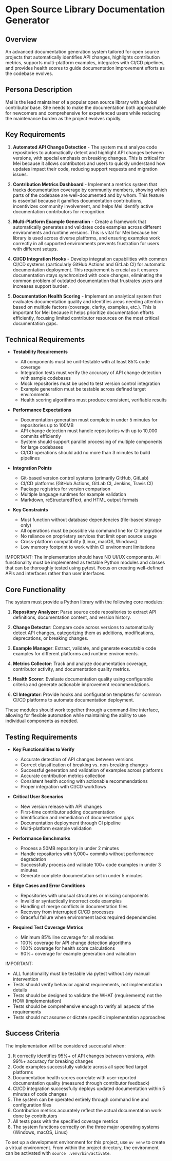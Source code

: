 # Open Source Library Documentation Generator

## Overview
An advanced documentation generation system tailored for open source projects that automatically identifies API changes, highlights contribution metrics, supports multi-platform examples, integrates with CI/CD pipelines, and provides health scores to guide documentation improvement efforts as the codebase evolves.

## Persona Description
Mei is the lead maintainer of a popular open source library with a global contributor base. She needs to make the documentation both approachable for newcomers and comprehensive for experienced users while reducing the maintenance burden as the project evolves rapidly.

## Key Requirements
1. **Automated API Change Detection** - The system must analyze code repositories to automatically detect and highlight API changes between versions, with special emphasis on breaking changes. This is critical for Mei because it allows contributors and users to quickly understand how updates impact their code, reducing support requests and migration issues.

2. **Contribution Metrics Dashboard** - Implement a metrics system that tracks documentation coverage by community members, showing which parts of the codebase are well-documented and by whom. This feature is essential because it gamifies documentation contributions, incentivizes community involvement, and helps Mei identify active documentation contributors for recognition.

3. **Multi-Platform Example Generation** - Create a framework that automatically generates and validates code examples across different environments and runtime versions. This is vital for Mei because her library is used across diverse platforms, and ensuring examples work correctly in all supported environments prevents frustration for users with different setups.

4. **CI/CD Integration Hooks** - Develop integration capabilities with common CI/CD systems (particularly GitHub Actions and GitLab CI) for automatic documentation deployment. This requirement is crucial as it ensures documentation stays synchronized with code changes, eliminating the common problem of outdated documentation that frustrates users and increases support burden.

5. **Documentation Health Scoring** - Implement an analytical system that evaluates documentation quality and identifies areas needing attention based on multiple factors (coverage, clarity, examples, etc.). This is important for Mei because it helps prioritize documentation efforts efficiently, focusing limited contributor resources on the most critical documentation gaps.

## Technical Requirements
- **Testability Requirements**
  - All components must be unit-testable with at least 85% code coverage
  - Integration tests must verify the accuracy of API change detection with sample codebases
  - Mock repositories must be used to test version control integration
  - Example generation must be testable across defined target environments
  - Health scoring algorithms must produce consistent, verifiable results

- **Performance Expectations**
  - Documentation generation must complete in under 5 minutes for repositories up to 100MB
  - API change detection must handle repositories with up to 10,000 commits efficiently
  - System should support parallel processing of multiple components for large codebases
  - CI/CD operations should add no more than 3 minutes to build pipelines

- **Integration Points**
  - Git-based version control systems (primarily GitHub, GitLab)
  - CI/CD platforms (GitHub Actions, GitLab CI, Jenkins, Travis CI)
  - Package registries for version comparison
  - Multiple language runtimes for example validation
  - Markdown, reStructuredText, and HTML output formats

- **Key Constraints**
  - Must function without database dependencies (file-based storage only)
  - All operations must be possible via command line for CI integration
  - No reliance on proprietary services that limit open source usage
  - Cross-platform compatibility (Linux, macOS, Windows)
  - Low memory footprint to work within CI environment limitations

IMPORTANT: The implementation should have NO UI/UX components. All functionality must be implemented as testable Python modules and classes that can be thoroughly tested using pytest. Focus on creating well-defined APIs and interfaces rather than user interfaces.

## Core Functionality
The system must provide a Python library with the following core modules:

1. **Repository Analyzer**: Parse source code repositories to extract API definitions, documentation content, and version history.

2. **Change Detector**: Compare code across versions to automatically detect API changes, categorizing them as additions, modifications, deprecations, or breaking changes.

3. **Example Manager**: Extract, validate, and generate executable code examples for different platforms and runtime environments.

4. **Metrics Collector**: Track and analyze documentation coverage, contributor activity, and documentation quality metrics.

5. **Health Scorer**: Evaluate documentation quality using configurable criteria and generate actionable improvement recommendations.

6. **CI Integrator**: Provide hooks and configuration templates for common CI/CD platforms to automate documentation deployment.

These modules should work together through a command-line interface, allowing for flexible automation while maintaining the ability to use individual components as needed.

## Testing Requirements
- **Key Functionalities to Verify**
  - Accurate detection of API changes between versions
  - Correct classification of breaking vs. non-breaking changes
  - Successful generation and validation of examples across platforms
  - Accurate contribution metrics collection
  - Consistent health scoring with actionable recommendations
  - Proper integration with CI/CD workflows

- **Critical User Scenarios**
  - New version release with API changes
  - First-time contributor adding documentation
  - Identification and remediation of documentation gaps
  - Documentation deployment through CI pipeline
  - Multi-platform example validation

- **Performance Benchmarks**
  - Process a 50MB repository in under 2 minutes
  - Handle repositories with 5,000+ commits without performance degradation
  - Successfully process and validate 100+ code examples in under 3 minutes
  - Generate complete documentation set in under 5 minutes

- **Edge Cases and Error Conditions**
  - Repositories with unusual structures or missing components
  - Invalid or syntactically incorrect code examples
  - Handling of merge conflicts in documentation files
  - Recovery from interrupted CI/CD processes
  - Graceful failure when environment lacks required dependencies

- **Required Test Coverage Metrics**
  - Minimum 85% line coverage for all modules
  - 100% coverage for API change detection algorithms
  - 100% coverage for health score calculations
  - 90%+ coverage for example generation and validation

IMPORTANT: 
- ALL functionality must be testable via pytest without any manual intervention
- Tests should verify behavior against requirements, not implementation details
- Tests should be designed to validate the WHAT (requirements) not the HOW (implementation)
- Tests should be comprehensive enough to verify all aspects of the requirements
- Tests should not assume or dictate specific implementation approaches

## Success Criteria
The implementation will be considered successful when:

1. It correctly identifies 95%+ of API changes between versions, with 99%+ accuracy for breaking changes
2. Code examples successfully validate across all specified target platforms
3. Documentation health scores correlate with user-reported documentation quality (measured through contributor feedback)
4. CI/CD integration successfully deploys updated documentation within 5 minutes of code changes
5. The system can be operated entirely through command line and configuration files
6. Contribution metrics accurately reflect the actual documentation work done by contributors
7. All tests pass with the specified coverage metrics
8. The system functions correctly on the three major operating systems (Windows, macOS, Linux)

To set up a development environment for this project, use `uv venv` to create a virtual environment. From within the project directory, the environment can be activated with `source .venv/bin/activate`.